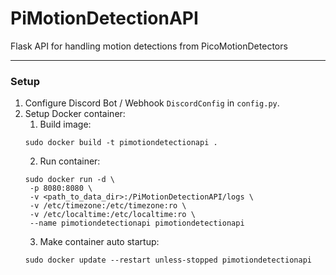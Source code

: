 # PiMotionDetectionAPI

Flask API for handling motion detections from PicoMotionDetectors

---

### Setup

1. Configure Discord Bot / Webhook `DiscordConfig` in `config.py`.
3. Setup Docker container:
   1. Build image: 
   ```
   sudo docker build -t pimotiondetectionapi .
   ```
   2. Run container:
   ```
   sudo docker run -d \
    -p 8080:8080 \
    -v <path_to_data_dir>:/PiMotionDetectionAPI/logs \
    -v /etc/timezone:/etc/timezone:ro \
    -v /etc/localtime:/etc/localtime:ro \
    --name pimotiondetectionapi pimotiondetectionapi
   ```
   3. Make container auto startup:
   ```
   sudo docker update --restart unless-stopped pimotiondetectionapi
   ```
